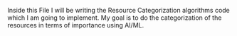 Inside this File I will be writing the Resource Categorization algorithms code which I am going to implement.
My goal is to do the categorization of the resources in terms of importance using AI/ML.
